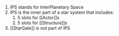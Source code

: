 1. IPS stands for InterPlanetary Space
2. IPS is the inner part of a star system that includes:
	1. 5 slots for [[Actor]]s
	2. 5 slots for [[Structure]]s
3. [[StarGate]] is not part of IPS
